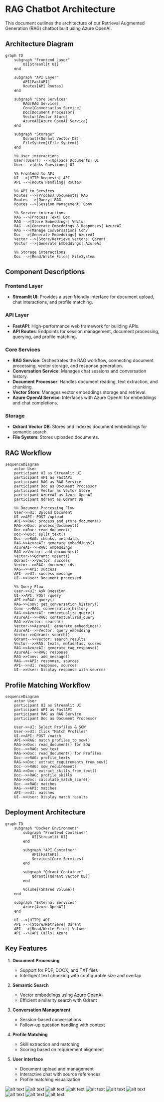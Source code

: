# RAG Chatbot Architecture

This document outlines the architecture of our Retrieval Augmented Generation (RAG) chatbot built using Azure OpenAI.

## Architecture Diagram

```mermaid
graph TD
    subgraph "Frontend Layer"
        UI[Streamlit UI]
    end

    subgraph "API Layer"
        API[FastAPI]
        Routes[API Routes]
    end

    subgraph "Core Services"
        RAG[RAG Service]
        Conv[Conversation Service]
        Doc[Document Processor]
        Vector[Vector Store]
        AzureAI[Azure OpenAI Service]
    end

    subgraph "Storage"
        Qdrant[(Qdrant Vector DB)]
        FileSystem[(File System)]
    end

    %% User interactions
    User((User)) -->|Uploads Documents| UI
    User -->|Asks Questions| UI
    
    %% Frontend to API
    UI -->|HTTP Requests| API
    API -->|Route Handling| Routes
    
    %% API to Services
    Routes -->|Process Documents| RAG
    Routes -->|Query| RAG
    Routes -->|Session Management| Conv
    
    %% Service interactions
    RAG -->|Process Text| Doc
    RAG -->|Store Embeddings| Vector
    RAG -->|Generate Embeddings & Responses| AzureAI
    RAG -->|Manage Conversation| Conv
    Doc -->|Generate Embeddings| AzureAI
    Vector -->|Store/Retrieve Vectors| Qdrant
    Vector -->|Generate Embeddings| AzureAI
    
    %% Storage interactions
    Doc -->|Read/Write Files| FileSystem
```

## Component Descriptions

### Frontend Layer
- **Streamlit UI**: Provides a user-friendly interface for document upload, chat interactions, and profile matching.

### API Layer
- **FastAPI**: High-performance web framework for building APIs.
- **API Routes**: Endpoints for session management, document processing, querying, and profile matching.

### Core Services
- **RAG Service**: Orchestrates the RAG workflow, connecting document processing, vector storage, and response generation.
- **Conversation Service**: Manages chat sessions and conversation history.
- **Document Processor**: Handles document reading, text extraction, and chunking.
- **Vector Store**: Manages vector embeddings storage and retrieval.
- **Azure OpenAI Service**: Interfaces with Azure OpenAI for embeddings and chat completions.

### Storage
- **Qdrant Vector DB**: Stores and indexes document embeddings for semantic search.
- **File System**: Stores uploaded documents.

## RAG Workflow

```mermaid
sequenceDiagram
    actor User
    participant UI as Streamlit UI
    participant API as FastAPI
    participant RAG as RAG Service
    participant Doc as Document Processor
    participant Vector as Vector Store
    participant AzureAI as Azure OpenAI
    participant Qdrant as Qdrant DB
    
    %% Document Processing Flow
    User->>UI: Upload Document
    UI->>API: POST /upload
    API->>RAG: process_and_store_document()
    RAG->>Doc: process_document()
    Doc->>Doc: read_document()
    Doc->>Doc: split_text()
    Doc-->>RAG: chunks, metadatas
    RAG->>AzureAI: generate_embeddings()
    AzureAI-->>RAG: embeddings
    RAG->>Vector: add_documents()
    Vector->>Qdrant: upsert()
    Qdrant-->>Vector: success
    Vector-->>RAG: document_ids
    RAG-->>API: success
    API-->>UI: success message
    UI-->>User: Document processed
    
    %% Query Flow
    User->>UI: Ask Question
    UI->>API: POST /query
    API->>RAG: query()
    RAG->>Conv: get_conversation_history()
    Conv-->>RAG: conversation_history
    RAG->>AzureAI: contextualize_query()
    AzureAI-->>RAG: contextualized_query
    RAG->>Vector: search()
    Vector->>AzureAI: generate_embeddings()
    AzureAI-->>Vector: query_embedding
    Vector->>Qdrant: search()
    Qdrant-->>Vector: search_results
    Vector-->>RAG: texts, metadatas, scores
    RAG->>AzureAI: generate_rag_response()
    AzureAI-->>RAG: response
    RAG->>Conv: add_message()
    RAG-->>API: response, sources
    API-->>UI: response, sources
    UI-->>User: Display response with sources
```

## Profile Matching Workflow

```mermaid
sequenceDiagram
    actor User
    participant UI as Streamlit UI
    participant API as FastAPI
    participant RAG as RAG Service
    participant Doc as Document Processor
    
    User->>UI: Select Profiles & SOW
    User->>UI: Click "Match Profiles"
    UI->>API: POST /match
    API->>RAG: match_profiles_to_sow()
    RAG->>Doc: read_document() for SOW
    Doc-->>RAG: sow_text
    RAG->>Doc: read_document() for Profiles
    Doc-->>RAG: profile_texts
    RAG->>Doc: extract_requirements_from_sow()
    Doc-->>RAG: sow_requirements
    RAG->>Doc: extract_skills_from_text()
    Doc-->>RAG: profile_skills
    RAG->>Doc: calculate_match_score()
    Doc-->>RAG: matches
    RAG-->>API: matches
    API-->>UI: matches
    UI-->>User: Display match results
```

## Deployment Architecture

```mermaid
graph TD
    subgraph "Docker Environment"
        subgraph "Frontend Container"
            UI[Streamlit UI]
        end
        
        subgraph "API Container"
            API[FastAPI]
            Services[Core Services]
        end
        
        subgraph "Qdrant Container"
            Qdrant[(Qdrant Vector DB)]
        end
        
        Volume[(Shared Volume)]
    end
    
    subgraph "External Services"
        Azure[Azure OpenAI]
    end
    
    UI -->|HTTP| API
    API -->|Store/Retrieve| Qdrant
    API -->|Read/Write Files| Volume
    API -->|API Calls| Azure
```

## Key Features

1. **Document Processing**
   - Support for PDF, DOCX, and TXT files
   - Intelligent text chunking with configurable size and overlap

2. **Semantic Search**
   - Vector embeddings using Azure OpenAI
   - Efficient similarity search with Qdrant

3. **Conversation Management**
   - Session-based conversations
   - Follow-up question handling with context

4. **Profile Matching**
   - Skill extraction and matching
   - Scoring based on requirement alignment

5. **User Interface**
   - Document upload and management
   - Interactive chat with source references
   - Profile matching visualization



![alt text](<Screenshot 2025-06-16 at 12.33.15 AM.png>) ![alt text](<Screenshot 2025-06-16 at 12.33.11 AM.png>) ![alt text](<Screenshot 2025-06-16 at 12.33.07 AM.png>) ![alt text](<Screenshot 2025-06-16 at 12.33.03 AM.png>) ![alt text](<Screenshot 2025-06-16 at 12.32.59 AM.png>) ![alt text](<Screenshot 2025-06-16 at 12.32.53 AM.png>) ![alt text](<Screenshot 2025-06-16 at 12.32.48 AM.png>) ![alt text](<Screenshot 2025-06-16 at 12.32.40 AM.png>) ![alt text](<Screenshot 2025-06-16 at 12.32.36 AM.png>) ![alt text](<Screenshot 2025-06-16 at 12.32.31 AM.png>)